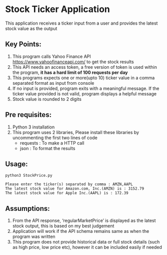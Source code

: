 # Stock Ticker Application
This application receives a ticker input from a user and provides the latest stock value as the output

## Key Points:
1. This program calls Yahoo Finance API https://www.yahoofinanceapi.com/ to get the stock results 
2. This API needs an access token, a free version of token is used within the program, **it has a hard limit of 100 requests per day**
3. This programs expects one or more(upto 10) ticker value in a comma separated format as input from console 
4. If no input is provided, program exits with a meaningful message. If the ticker value provided is not valid, program displays a helpful message
5. Stock value is rounded to 2 digits 

## Pre requisites:
1. Python 3 installation
2. This program uses 2 libraries, Please install these libraries by uncommenting the first two lines of code
    - requests : To make a HTTP call
    - json : To format the results
  
## Usage:

```
python3 StockPrice.py

Please enter the ticker(s) separated by comma : AMZN,AAPL
The latest stock value for Amazon.com, Inc.(AMZN) is : 3152.79
The latest stock value for Apple Inc.(AAPL) is : 172.39
```

## Assumptions:

1. From the API response, ‘regularMarketPrice’ is displayed as the latest stock output, this is based on my best judgement
2. Application will work if the API schema remains same as when the program was written 
3. This program does not provide historical data or full stock details (such as high price, low price etc), however it can be included easily if needed
